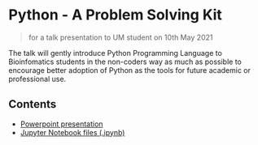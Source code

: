 # Python - A Problem Solving Kit
> for a talk presentation to UM student on 10th May 2021

The talk will gently introduce Python Programming Language to Bioinfomatics students in the non-coders way as much as possible to encourage better adoption of Python as the tools for future academic or professional use.

## Contents

- [Powerpoint presentation]()
- [Jupyter Notebook files (.ipynb)](https://github.com/elvinado/Problem-Solving-Kit/blob/main/Python_Problem_Solving_Kit.ipynb)
